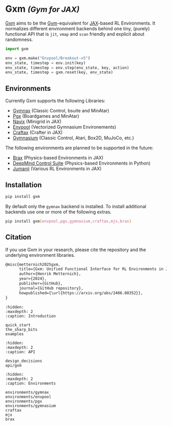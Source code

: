 # Gxm <small><em>(Gym for JAX)</em></small>

[Gxm](https://github.com/huterguier/gxm) aims to be the [Gym](https://www.gymlibrary.dev/)-equivalent for [JAX](https://github.com/jax-ml/jax)-based RL Environments.
It normalizes different environment backends behind one tiny, (purely) functional API that is `jit`, `vmap` and `scan` friendly and explicit about randomness.
```python
import gxm

env = gxm.make("Envpool/Breakout-v5")
env_state, timestep = env.init(key)
env_state, timestep = env.step(env_state, key, action)
env_state, timestep = gxm.reset(key, env_state)
```

## Environments
Currently Gxm supports the following Libraries:
- [Gymnax](https://github.com/RobertTLange/gymnax) (Classic Control, bsuite and MinAtar)
- [Pgx](https://github.com/sotetsuk/pgx) (Boardgames and MinAtar)
- [Navix](https://github.com/epignatelli/navix) (Minigrid in JAX)
- [Envpool](https://github.com/sail-sg/envpool) (Vectorized Gymnasium Environements)
- [Craftax](https://github.com/MichaelTMatthews/Craftax) (Crafter in JAX)
- [Gymnasium](https://github.com/Farama-Foundation/Gymnasium) (Classic Control, Atari, Box2D, MuJoCo, etc.)

The following environments are planned to be supported in the future:
- [Brax](https://github.com/google/brax) (Physics-based Environments in JAX)
- [DeepMind Control Suite](https://github.com/google-deepmind/dm_control) (Physics-based Environments in Python)
- [Jumanji](https://github.com/instadeepai/jumanji) (Various RL Environments in JAX)

## Installation

```bash
pip install gxm
```
By default only the `gymnax` backend is installed. To install additional backends use one or more of the following extras.
```bash
pip install gxm[envpool,pgx,gymnasium,craftax,mjx,brax]
```

## Citation
If you use Gxm in your research, please cite the repository and the underlying environment libraries.
```txt
@misc{metternich2025gxm,
      title={Gxm: Unified Functional Interface for RL Environments in JAX},
      author={Henrik Metternich},
      year={2024},
      publisher={GitHub},
      journal={GitHub repository},
      howpublished={\url{https://arxiv.org/abs/2406.08352}},
}
```

```{toctree}
:hidden:
:maxdepth: 2
:caption: Introduction

quick_start
the_sharp_bits
examples
```

```{toctree}
:hidden:
:maxdepth: 2
:caption: API

design_decisions
api/gxm
```

```{toctree}
:hidden:
:maxdepth: 2
:caption: Environments

environments/gymnax
environments/envpool
environments/pgx
environments/gymnasium
craftax
mjx
brax
```
